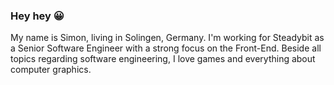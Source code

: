 ### Hey hey 😀

My name is Simon, living in Solingen, Germany. I'm working for Steadybit as a Senior Software Engineer with a strong focus on the Front-End. Beside all topics regarding software engineering, I love games and everything about computer graphics.
